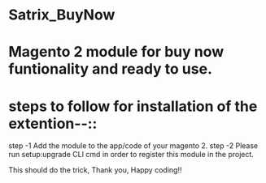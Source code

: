 # Satrix_BuyNow
# Magento 2 module for buy now funtionality and ready to use.
# steps to follow for installation of the extention--::

step -1 Add the module to the app/code of your magento 2.
step -2 Please run setup:upgrade CLI cmd in order to register this module in the project. 

This should do the trick, Thank you,
Happy coding!! 
